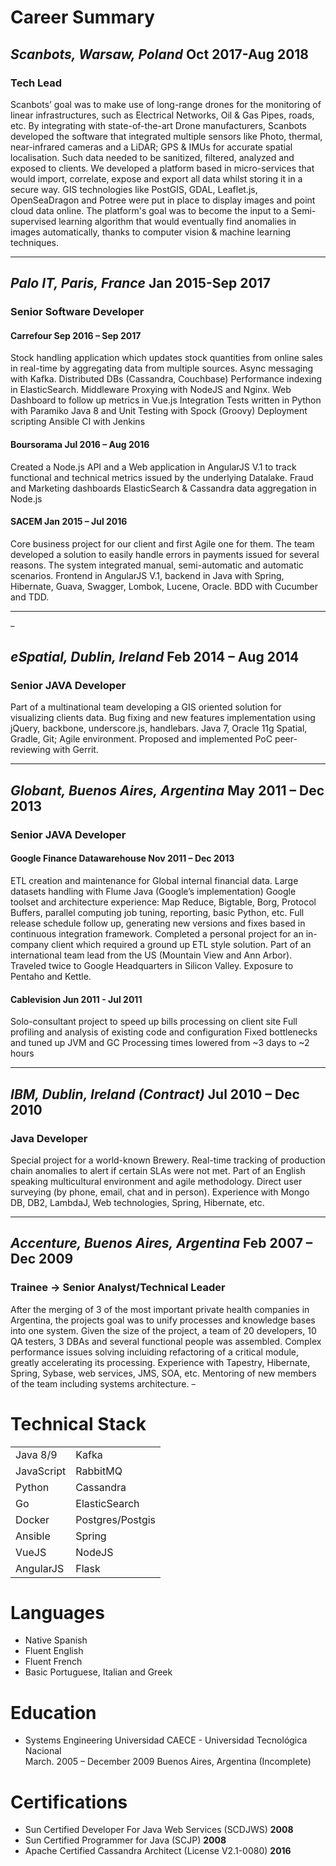 # Career Summary
## *Scanbots, Warsaw, Poland* **Oct 2017-Aug 2018**
### Tech Lead
Scanbots’ goal was to make use of long-range drones for the monitoring of linear infrastructures, 
such as Electrical Networks, Oil & Gas Pipes, roads, etc.
By integrating with state-of-the-art Drone manufacturers, Scanbots developed the software that integrated 
multiple sensors like Photo, thermal, near-infrared cameras and a LiDAR; GPS & IMUs for accurate spatial localisation.
Such data needed to be sanitized, filtered, analyzed and exposed to clients. 
We developed a platform based in micro-services that would import, correlate, expose and export all data whilst storing
it in a secure way.
GIS technologies like PostGIS, GDAL, Leaflet.js, OpenSeaDragon and Potree were put in place to display images 
and point cloud data online.
The platform's goal was to become the input to a Semi-supervised learning algorithm that would eventually find
anomalies in images automatically, thanks to computer vision & machine learning techniques. 

---

## *Palo IT, Paris, France* **Jan 2015-Sep 2017**
### Senior Software Developer

#### Carrefour **Sep 2016 – Sep 2017**
Stock handling application which updates stock quantities from online sales in real-time 
by aggregating data from multiple sources.
Async messaging with Kafka.
Distributed DBs (Cassandra, Couchbase)
Performance indexing in ElasticSearch.
Middleware Proxying with NodeJS and Nginx.
Web Dashboard to follow up metrics in Vue.js
Integration Tests written in Python with Paramiko
Java 8 and Unit Testing with Spock (Groovy)
Deployment scripting Ansible
CI with Jenkins

#### Boursorama **Jul 2016 – Aug 2016**
Created a Node.js API and a Web application in AngularJS V.1 to track functional and technical metrics issued 
by the underlying Datalake.
Fraud and Marketing dashboards
ElasticSearch & Cassandra data aggregation in Node.js

#### SACEM **Jan 2015 – Jul 2016**
Core business project for our client and first Agile one for them. 
The team developed a solution to easily handle errors in payments issued for several reasons. 
The system integrated manual, semi-automatic and automatic scenarios. 
Frontend in AngularJS V.1, backend in Java with Spring, Hibernate, Guava, Swagger, Lombok, Lucene, Oracle. 
BDD with Cucumber and TDD.

---
~~-~~
## *eSpatial, Dublin, Ireland* **Feb 2014 – Aug 2014**
### Senior JAVA Developer
Part of a multinational team developing a GIS oriented solution for visualizing clients data. 
Bug fixing and new features implementation using jQuery, backbone, underscore.js, handlebars. 
Java 7, Oracle 11g Spatial, Gradle, Git; Agile environment. 
Proposed and implemented PoC peer-reviewing with Gerrit.

---

## *Globant, Buenos Aires, Argentina* **May 2011 – Dec 2013**
### Senior JAVA Developer
#### Google Finance Datawarehouse **Nov 2011 – Dec 2013**
ETL creation and maintenance for Global internal financial data. 
Large datasets handling with Flume Java (Google’s implementation) 
Google toolset and architecture experience: Map Reduce, Bigtable, Borg, Protocol Buffers, parallel computing job tuning, 
reporting, basic Python, etc. 
Full release schedule follow up, generating new versions and fixes based in continuous integration framework. 
Completed a personal project for an in-company client which required a ground up ETL style solution. 
Part of an international team lead from the US (Mountain View and Ann Arbor). 
Traveled twice to Google Headquarters in Silicon Valley. 
Exposure to Pentaho and Kettle.

#### Cablevision **Jun 2011 - Jul 2011**
Solo-consultant project to speed up bills processing on client site
Full profiling and analysis of existing code and configuration
Fixed bottlenecks and tuned up JVM and GC
Processing times lowered from ~3 days to ~2 hours

---

## *IBM, Dublin, Ireland (Contract)* **Jul 2010 – Dec 2010**
### Java Developer
Special project for a world-known Brewery. 
Real-time tracking of production chain anomalies to alert if certain SLAs were not met. 
Part of an English speaking multicultural environment and agile methodology. 
Direct user surveying (by phone, email, chat and in person). 
Experience with Mongo DB, DB2, LambdaJ, Web technologies, Spring, Hibernate, etc.

---

## *Accenture, Buenos Aires, Argentina* **Feb 2007 – Dec 2009**
### Trainee -> Senior Analyst/Technical Leader 
After the merging of 3 of the most important private health companies in Argentina, 
the projects goal was to unify processes and knowledge bases into one system. 
Given the size of the project, a team of 20 developers, 10 QA testers, 3 DBAs and several functional people was assembled. 
Complex performance issues solving incluiding refactoring of a critical module, 
greatly accelerating its processing. 
Experience with Tapestry, Hibernate, Spring, Sybase, web services, JMS, SOA, etc. 
Mentoring of new members of the team including systems architecture.
~~-~~
# Technical Stack
|               |                  |
|:--------------|:-----------------|
| Java 8/9      | Kafka            |
| JavaScript    | RabbitMQ         |
| Python        | Cassandra        |
| Go            | ElasticSearch    |
| Docker        | Postgres/Postgis |
| Ansible       | Spring           |
| VueJS         | NodeJS           |
| AngularJS     | Flask            |


# Languages
* Native Spanish
* Fluent English
* Fluent French
* Basic Portuguese, Italian and Greek

# Education
* Systems Engineering
  Universidad CAECE - Universidad Tecnológica Nacional  
  March. 2005 – December 2009
  Buenos Aires, Argentina (Incomplete)

# Certifications
* Sun Certified Developer For Java Web Services (SCDJWS) **2008**
* Sun Certified Programmer for Java (SCJP) **2008**
* Apache Certified Cassandra Architect  (License V2.1-0080) **2016**